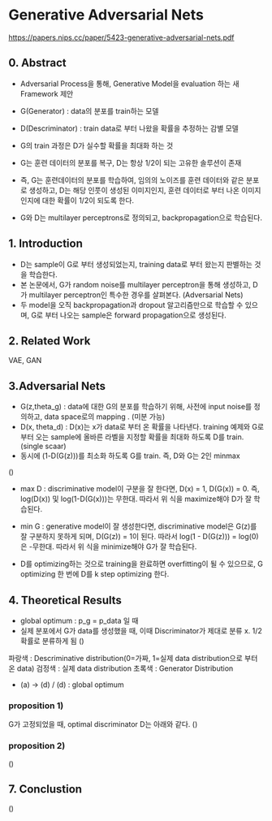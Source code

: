 # Generative Adversarial Nets
https://papers.nips.cc/paper/5423-generative-adversarial-nets.pdf

## 0. Abstract
- Adversarial Process을 통해, Generative Model을 evaluation 하는 새 Framework 제안
- G(Generator) : data의 분포를 train하는 모델
- D(Descriminator) : train data로 부터 나왔을 확률을 추정하는 감별 모델

- G의 train 과정은 D가 실수할 확률을 최대화 하는 것
- G는 훈련 데이터의 분포를 복구, D는 항상 1/2이 되는 고유한 솔루션이 존재
- 즉, G는 훈련데이터의 분포를 학습하여, 임의의 노이즈를 훈련 데이터와 같은 분포로 생성하고, D는 해당 인풋이 생성된 이미지인지, 훈련 데이터로 부터 나온 이미지인지에 대한 확률이 1/2이 되도록 한다.
- G와 D는 multilayer perceptrons로 정의되고, backpropagation으로 학습된다.

## 1. Introduction
- D는 sample이 G로 부터 생성되었는지, training data로 부터 왔는지 판별하는 것을 학습한다.
- 본 논문에서, G가 random noise를 multilayer perceptron을 통해 생성하고, D가 multilayer perceptron인 특수한 경우를 살펴본다. (Adversarial Nets)
- 두 model을 오직 backpropagation과 dropout 알고리즘만으로 학습할 수 있으며, G로 부터 나오는 sample은 forward propagation으로 생성된다.

## 2. Related Work
VAE, GAN

## 3.Adversarial Nets
- G(z,theta_g) : data에 대한 G의 분포를 학습하기 위해, 사전에 input noise를 정의하고, data space로의 mapping . (미분 가능)
- D(x, theta_d) : D(x)는 x가 data로 부터 온 확률을 나타낸다. training 예제와 G로 부터 오는 sample에 올바른 라벨을 지정할 확률을 최대화 하도록 D를 train. (single scaar) 
- 동시에 (1-D(G(z)))를 최소화 하도록 G를 train. 즉, D와 G는 2인 minmax

()
- max D : discriminative model이 구분을 잘 한다면, D(x) = 1, D(G(x)) = 0. 즉, log(D(x)) 및 log(1-D(G(x)))는 무한대. 따라서 위 식을 maximize해야 D가 잘 학습된다.
- min G : generative model이 잘 생성한다면, discriminative model은 G(z)를 잘 구분하지 못하게 되며, D(G(z)) = 1이 된다. 따라서 log(1 - D(G(z))) = log(0) 은 -무한대. 따라서 위 식을 minimize해야 G가 잘 학습된다.

- D를 optimizing하는 것으로 training을 완료하면 overfitting이 될 수 있으므로, G optimizing 한 번에 D를 k step optimizing 한다.

## 4. Theoretical Results
- global optimum : p_g = p_data 일 때
- 실제 분포에서 G가 data를 생성했을 때, 이때 Discriminator가 제대로 분류 x. 1/2 확률로 분류하게 됨
()

파랑색 : Descriminative distribution(0=가짜, 1=실제 data distribution으로 부터 온 data)
검정색 : 실제 data distribution
초록색 : Generator Distribution

- (a) -> (d) / (d) : global optimum

### proposition 1)
G가 고정되었을 때, optimal discriminator D는 아래와 같다.
()

### proposition 2)
()

## 7. Conclustion
()
